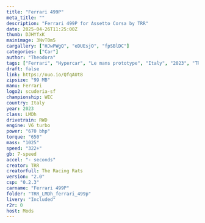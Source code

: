 ```yaml
---
title: "Ferrari 499P"
meta_title: ""
description: "Ferrari 499P for Assetto Corsa by TRR"
date: 2025-04-26T11:25:00Z
thumb: DJHYfxK
mainimage: 3NvT0m5
cargallery: ["HJwPWgQ", "eDUEsjO", "fpSBlDC"]
categories: ["Car"]
author: "Theodora"
tags: ["Ferrari", "Hypercar", "Le mans prototype", "Italy", "2023", "TRR"]
draft: false
link: https://ouo.io/QfqAUt8
zipsize: "99 MB"
manu: Ferrari
logo2: scuderia-sf
championship: WEC
country: Italy
year: 2023
class: LMDh
drivetrain: RWD
engine: V6 turbo
power: "670 bhp"
torque: "650"
mass: "1025"
speed: "322+"
gb: 7-speed
accel: "- seconds"
creator: TRR
creatorfull: The Racing Rats
version: "2.0"
csp: "0.2.3"
carname: "Ferrari 499P"
folder: "TRR_LMDh_ferrari_499p"
livery: "Included"
r2r: 0
host: Mods
---
```

